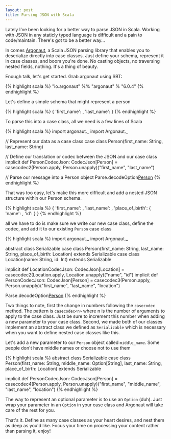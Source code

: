 ```yaml
---
layout: post
title: Parsing JSON with Scala
---
```


Lately I've been looking for a better way to parse JSON in Scala. Working with JSON in any staticly typed language is difficult and a pain to code/maintain. There's got to be a better way...

In comes [Argonaut](http://argonaut.io/), a Scala JSON parsing library that enables you to deserialize directly into case classes. Just define your schema, represent it in case classes, and boom you're done. No casting objects, no traversing nested fields, nothing. It's a thing of beauty.

Enough talk, let's get started. Grab argonaut using SBT:

{% highlight scala %}
"io.argonaut" %% "argonaut" % "6.0.4"
{% endhighlight %}

Let's define a simple schema that might represent a person

{% highlight scala %}
{
    'first_name': <String>,
    'last_name': <String>
}
{% endhighlight %}

To parse this into a case class, all we need is a few lines of Scala

{% highlight scala %}
import argonaut._
import Argonaut._

// Represent our data as a case class
case class Person(first_name: String, last_name: String)

// Define our translation or codec between the JSON and our case class
implicit def PersonCodecJson: CodecJson[Person] = casecodec2(Person.apply, Person.unapply)("first_name", "last_name")

// Parse our message into a Person object
Parse.decodeOption[Person](message)
{% endhighlight %}

That was too easy, let's make this more difficult and add a nested JSON structure within our Person schema.

{% highlight scala %}
{
    'first_name': <String>,
    'last_name': <String>,
    'place_of_birth': {
        'name': <String>,
        'id': <Int>
    }
}
{% endhighlight %}

all we have to do is make sure we write our new case class, define the codec, and add it to our existing `Person` case class

{% highlight scala %}
import argonaut._
import Argonaut._

abstract class Serializable
case class Person(first_name: String, last_name: String, place_of_birth: Location) extends Serializable
case class Location(name: String, id: Int) extends Serializable

implicit def LocationCodecJson: CodecJson[Location] = casecodec2(Location.apply, Location.unapply)("name", "id")
implicit def PersonCodecJson: CodecJson[Person] = casecodec3(Person.apply, Person.unapply)("first_name", "last_name", "location")

Parse.decodeOption[Person](message)
{% endhighlight %}

Two things to note, first the change in numbers following the `casecodec` method. The pattern is `casecodec<n>` where n is the number of arguments to apply to the case class. Just be sure to increment this number when adding a new parameter to your case class. Second, we made both of our classes implement an abstract class we defined as `Serializable` which is necessary when you want to define nested case classes like this.

Let's add a new parameter to our `Person` object called `middle_name`. Some people don't have middle names or choose not to use them

{% highlight scala %}
abstract class Serializable
case class Person(first_name: String, middle_name: Option[String], last_name: String, place_of_birth: Location) extends Serializable

implicit def PersonCodecJson: CodecJson[Person] = casecodec4(Person.apply, Person.unapply)("first_name", "middle_name", "last_name", "location")
{% endhighlight %}

The way to represent an optional parameter is to use an `Option` (duh). Just wrap your parameter in an `Option` in your case class and Argonaut will take care of the rest for you.

That's it. Define as many case classes as your heart desires, and nest them as deep as you'd like. Focus your time on processing your content rather than parsing it, enjoy!